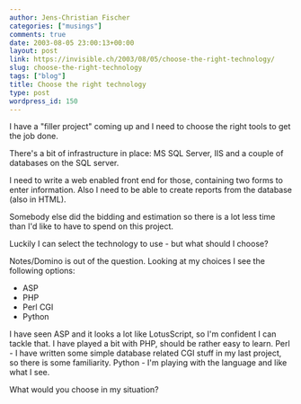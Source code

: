 ```yaml
---
author: Jens-Christian Fischer
categories: ["musings"]
comments: true
date: 2003-08-05 23:00:13+00:00
layout: post
link: https://invisible.ch/2003/08/05/choose-the-right-technology/
slug: choose-the-right-technology
tags: ["blog"]
title: Choose the right technology
type: post
wordpress_id: 150
---
```


I have a "filler project" coming up and I need to choose the right tools to get the job done. 

There's a bit of infrastructure in place: MS SQL Server, IIS and a couple of databases on the SQL server.

I need to write a web enabled front end for those, containing two forms to enter information. Also I need to be able to create reports from the database (also in HTML). 

Somebody else did the bidding and estimation so there is a lot less time than I'd like to have to spend on this project.

Luckily I can select the technology to use - but what should I choose? 

Notes/Domino is out of the question. Looking at my choices I see the following options:


  * ASP
  * PHP
  * Perl CGI
  * Python

I have seen ASP and it looks a lot like LotusScript, so I'm confident I can tackle that. I have played a bit with PHP, should be rather easy to learn. Perl - I have written some simple database related CGI stuff in my last project, so there is some familiarity. Python - I'm playing with the language and like what I see.

What would you choose in my situation?
